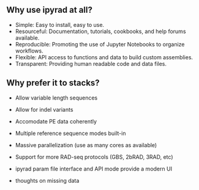 ## Why use ipyrad at all?
* Simple: Easy to install, easy to use.
* Resourceful: Documentation, tutorials, cookbooks, and help forums available.
* Reproducible: Promoting the use of Jupyter Notebooks to organize workflows.
* Flexible: API access to functions and data to build custom assemblies.
* Transparent: Providing human readable code and data files.

## Why prefer it to stacks?
* Allow variable length sequences
* Allow for indel variants
* Accomodate PE data coherently
* Multiple reference sequence modes built-in
* Massive parallelization (use as many cores as available)
* Support for more RAD-seq protocols (GBS, 2bRAD, 3RAD, etc)
* ipyrad param file interface and API mode provide a modern UI 


* thoughts on missing data
